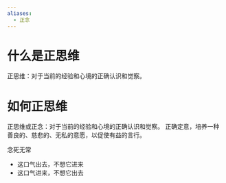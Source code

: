 ```yaml
---
aliases:
  - 正念
---
```

# 什么是正思维
正思维：对于当前的经验和心境的正确认识和觉察。

# 如何正思维
正思维或正念：对于当前的经验和心境的正确认识和觉察。
正确定意，培养一种善良的、慈悲的、无私的意愿，以促使有益的言行。



念死无常
- 这口气出去，不想它进来
- 这口气进来，不想它出去